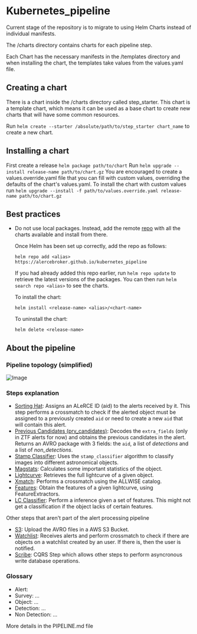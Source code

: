 # Kubernetes_pipeline

Current stage of the repository is to migrate to using Helm Charts instead of individual manifests.

The /charts directory contains charts for each pipeline step.

Each Chart has the necessary manifests in the /templates directory and when installing the chart, the templates take values from the values.yaml file.

## Creating a chart
There is a chart inside the /charts directory called step_starter. This chart is a template chart, which means it can be used as a base chart to create new charts that will have some common resources.

Run `helm create --starter /absolute/path/to/step_starter chart_name` to create a new chart.

## Installing a chart
First create a release `helm package path/to/chart`
Run `helm upgrade --install release-name path/to/chart.gz`
You are encouraged to create a values.override.yaml file that you can fill with custom values, overriding the defaults of the chart's values.yaml.
To install the chart with custom values run `helm upgrade --install -f path/to/values.override.yaml release-name path/to/chart.gz`

## Best practices
- Do not use local packages. Instead, add the remote [repo](https://alercebroker.github.io/kubernetes_pipeline/) with all the charts available and install from there.
  
  Once Helm has been set up correctly, add the repo as follows:

      helm repo add <alias> https://alercebroker.github.io/kubernetes_pipeline

  If you had already added this repo earlier, run `helm repo update` to retrieve
  the latest versions of the packages.  You can then run `helm search repo <alias>` to see the charts.

  To install the <chart-name> chart:

      helm install <release-name> <alias>/<chart-name>

  To uninstall the chart:

      helm delete <release-name>

## About the pipeline

### Pipeline topology (simplified)

![Image](https://user-images.githubusercontent.com/20263599/228923692-27d46532-955f-4f8c-9cfe-94489300fb59.png)

### Steps explanation

 - [Sorting Hat](https://github.com/alercebroker/sorting_hat_step): Assigns an ALeRCE ID (aid) to the alerts received by it. This step performs a crossmatch to check if the alerted object must be assigned to a previously created `aid` or need to create a new `aid` that will contain this alert.
 - [Previous Candidates (prv_candidates)](https://github.com/alercebroker/prv_candidates_step): Decodes the `extra_fields` (only in ZTF alerts for now) and obtains the previous candidates in the alert. Returns an AVRO package with 3 fields: the `aid`, a list of *detections* and a list of *non_detections*. 
 - [Stamp Classifier](https://github.com/alercebroker/stamp_classifier_step): Uses the `stamp_classifier` algorithm to classify images into different astronomical objects. 
 - [Magstats](https://github.com/alercebroker/magstats_step): Calculates some important statistics of the object.
 - [Lightcurve](https://github.com/alercebroker/lightcurve-step): Retrieves the full lightcurve of a given object.
 - [Xmatch](https://github.com/alercebroker/xmatch_step): Performs a crossmatch using the ALLWISE catalog.
 - [Features](https://github.com/alercebroker/feature_step): Obtain the features of a given lightcurve, using FeatureExtractors.
 - [LC Classifier](https://github.com/alercebroker/lc_classification_step): Perform a inference given a set of features. This might not get a classification if the object lacks of certain features.

Other steps that aren't part of the alert processing pipeline

 - [S3](https://github.com/alercebroker/s3_step): Upload the AVRO files in a AWS S3 Bucket. 
 - [Watchlist](https://github.com/alercebroker/watchlist_step): Receives alerts and perform crossmatch to check if there are objects on a watchlist created by an user. If there is, then the user is notified.
 - [Scribe](https://github.com/alercebroker/alerce-scribe): CQRS Step which allows other steps to perform asyncronous write database operations.

### Glossary

 - Alert:
 - Survey: ...
 - Object: ...
 - Detection: ...
 - Non Detection: ...

More details in the PIPELINE.md file